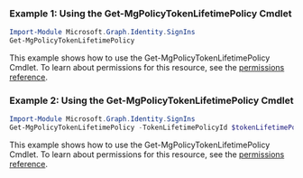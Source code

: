 ### Example 1: Using the Get-MgPolicyTokenLifetimePolicy Cmdlet
```powershell
Import-Module Microsoft.Graph.Identity.SignIns
Get-MgPolicyTokenLifetimePolicy
```
This example shows how to use the Get-MgPolicyTokenLifetimePolicy Cmdlet.
To learn about permissions for this resource, see the [permissions reference](/graph/permissions-reference).
### Example 2: Using the Get-MgPolicyTokenLifetimePolicy Cmdlet
```powershell
Import-Module Microsoft.Graph.Identity.SignIns
Get-MgPolicyTokenLifetimePolicy -TokenLifetimePolicyId $tokenLifetimePolicyId
```
This example shows how to use the Get-MgPolicyTokenLifetimePolicy Cmdlet.
To learn about permissions for this resource, see the [permissions reference](/graph/permissions-reference).
